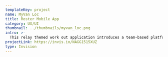 ```yaml
---
templateKey: project
name: MyVan Loc
title: Roster Mobile App
category: UX/UI
thumbnail: ../thumbnails/myvan_loc.png
intro: >-
  This relay themed work out application introduces a team-based platform to facilitate goal oriented and fitness routines based on a reward system that draws from partners and sport programs to increase exposure of privileged activities to underprivileged communities.
projectLink: https://invis.io/NAGG1515XUZ
type: Invision
---
```

